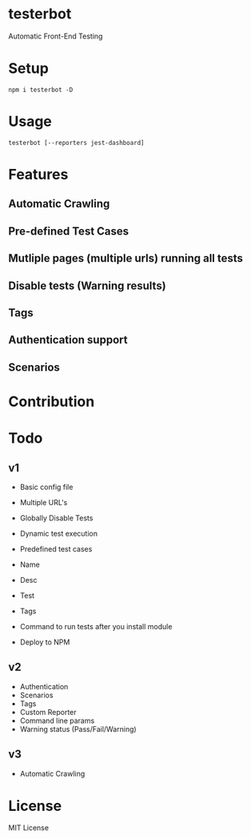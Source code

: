 # testerbot
Automatic Front-End Testing

# Setup

```
npm i testerbot -D
```

# Usage

```
testerbot [--reporters jest-dashboard]
```

# Features

## Automatic Crawling

## Pre-defined Test Cases

## Mutliple pages (multiple urls) running all tests

## Disable tests (Warning results)

## Tags

## Authentication support

## Scenarios

# Contribution

# Todo
## v1
- Basic config file
 - Multiple URL's
 - Globally Disable Tests
 
- Dynamic test execution

- Predefined test cases
 - Name
 - Desc
 - Test
 - Tags

- Command to run tests after you install module
- Deploy to NPM

## v2
- Authentication
- Scenarios
- Tags
- Custom Reporter
- Command line params
- Warning status (Pass/Fail/Warning)

## v3 
- Automatic Crawling

# License

MIT License